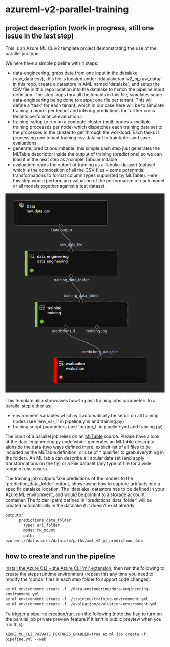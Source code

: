 # azureml-v2-parallel-training

## project description (work in progress, still one issue in the last step)

This is an Azure ML CLIv2 template project demonstrating the use of the parallel job type.

We here have a simple pipeline with 4 steps:
- data-engineering, grabs data from one input in the datalake (raw_data.csv), this file is located under ./datalake/amlv2_pj_raw_data/ in this repo, create a datastore in AML named 'datalake', and setup the CSV file in this repo location into the datalake to match the pipeline input definition. The step loops thru all the tenants in this file, simulates some data-engineering being done to output one file per tenant. This will define a 'task' for each tenant, which in our case here will be to simulate training a model per tenant and infering predictions for further cross tenants performance evaluation.)
- training: setup to run on a compute cluster (multi nodes + multiple training processes per node) which dispatches each training data set to the processes in the cluster to get through the workload. Each tasks is processing one tenant training csv data set to train/infer and save evaluations.
- generate_predictions_mltable: this simple bash step just generates the MLTable descriptor inside the output of training (predictions) so we can load it in the next step as a simple Tabular mltable
- evaluation: reads the output of training as a Tabular dataset (dataset which is the composition of all the CSV files + some potenmtial transformations to format column types supported by MLTable). Here this step would perform an evaluation of the performance of each model or all models together against a test dataset.

![pipeline](doc/pipeline.png)

This template also showcases how to pass training jobs parameters to a parallel step either as:
- environment variables which will automatically be setup on all training nodes (see 'env_var_1' in pipeline.yml and training.py)
- training script parameters (see 'param_1' in pipeline.yml and training.py)

The input of a parallel job relies on an [MLTable](https://docs.microsoft.com/en-us/azure/machine-learning/how-to-create-register-data-assets?tabs=CLI#create-a-mltable-data-asset) source.
Please have a look at the data-engineering.py code which generates an MLTable descriptor alonside the data (two ways defined there, explicit list of all files to be included as the MLTable definition, or use of * qualifier to grab everything in the folder). An MLTable can describe a Tabular data set (and apply transformations on the fly) or a File dataset (any type of file for a wide range of use cases).

The training job outputs fake predictions of the models to the 'prediction_data_folder' output, showcasing how to capture artifacts into a specific datalake location. The 'datalake' datastore has to be defined in your Azure ML environment, and would be pointint to a storage account container. The folder (path) defined in 'predictions_data_folder' will be created automatically in the datalake if it doesn't exist already.

```
outputs:
      predictions_data_folder:
        type: uri_folder
        mode: rw_mount
        path: azureml://datastores/datalake/paths/aml_v2_pj_prediction_data
```

## how to create and run the pipeline

[Install the Azure CLI + the Azure CLI 'ml' extension](https://docs.microsoft.com/en-us/azure/machine-learning/how-to-configure-cli?tabs=public), then run the following to create the steps runtime environment (repeat this any time you need to modify the 'conda' files in each step folder to support code changes):

```
az ml environment create -f ./data-engineering/data-engineering-environment.yml
az ml environment create -f ./training/training-environment.yml
az ml environment create -f ./evaluation/evaluation-environment.yml
```
To trigger a pipeline creation/run, run the following (note the flag to turn on the parallel job private preview feature if it isn't in public preview when you run this):

```
AZURE_ML_CLI_PRIVATE_FEATURES_ENABLED=true az ml job create -f pipeline.yml --web
```